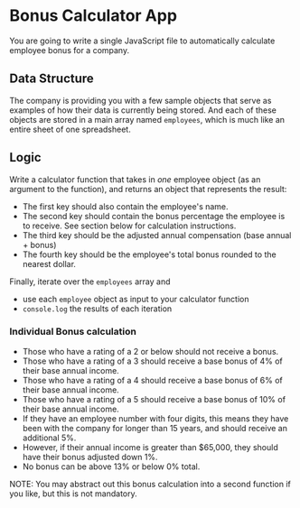 # Bonus Calculator App

You are going to write a single JavaScript file to automatically calculate employee bonus for a company.

## Data Structure

The company is providing you with a few sample objects that serve as examples of how their data is currently being stored. And each of these objects are stored in a main array named `employees`, which is much like an entire sheet of one spreadsheet.

## Logic
Write a calculator function that takes in *one* employee object (as an argument to the function), and returns an object that represents the result:

* The first key should also contain the employee's name.
* The second key should contain the bonus percentage the employee is to receive. See section below for calculation instructions.
* The third key should be the adjusted annual compensation (base annual + bonus)
* The fourth key should be the employee's total bonus rounded to the nearest dollar.

Finally, iterate over the `employees` array and

* use each `employee` object as input to your calculator function
* `console.log` the results of each iteration

### Individual Bonus calculation
- Those who have a rating of a 2 or below should not receive a bonus.
- Those who have a rating of a 3 should receive a base bonus of 4% of their base annual income.
- Those who have a rating of a 4 should receive a base bonus of 6% of their base annual income.
- Those who have a rating of a 5 should receive a base bonus of 10% of their base annual income.
- If they have an employee number with four digits, this means they have been with the company for longer than 15 years,
and should receive an additional 5%.
- However, if their annual income is greater than $65,000, they should have their bonus adjusted down 1%.
- No bonus can be above 13% or below 0% total.

NOTE: You may abstract out this bonus calculation into a second function if you like, but this is not mandatory.
